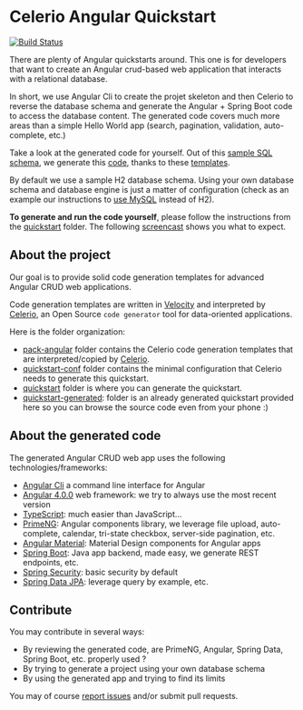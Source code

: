 # Celerio Angular Quickstart

[![Build Status](https://travis-ci.org/jaxio/celerio-angular-quickstart.svg?branch=master)](https://travis-ci.org/jaxio/celerio-angular-quickstart)

There are plenty of Angular quickstarts around. This one is for developers that want to create an Angular
crud-based web application that interacts with a relational database.

In short, we use Angular Cli to create the projet skeleton and then Celerio to reverse the database schema 
and generate the Angular + Spring Boot code to access the database content. The generated code covers much
more areas than a simple Hello World app (search, pagination, validation, auto-complete, etc.) 

Take a look at the generated code for yourself. Out of this 
[sample SQL schema](https://github.com/jaxio/celerio-angular-quickstart/blob/master/quickstart-conf/01-create.sql),
we generate this [code](https://github.com/jaxio/celerio-angular-quickstart/tree/master/quickstart-generated), 
thanks to these [templates](https://github.com/jaxio/celerio-angular-quickstart/tree/master/pack-angular/celerio/pack-angular).

By default we use a sample H2 database schema. Using your own database schema and database engine 
is just a matter of configuration (check as an example our instructions to [use MySQL][] instead of H2).

**To generate and run the code yourself**, please follow the instructions from
the [quickstart][] folder. The following [screencast](https://www.youtube.com/watch?v=MBrgeykyTGs) shows you what to expect.

## About the project

Our goal is to provide solid code generation templates for advanced Angular CRUD web applications.

Code generation templates are written in [Velocity][] and interpreted by [Celerio][], an Open Source `code generator`
tool for data-oriented applications.

Here is the folder organization:

* [pack-angular](https://github.com/jaxio/celerio-angular-quickstart/blob/master/pack-angular) folder contains the Celerio code generation templates that are interpreted/copied by [Celerio][]. 
* [quickstart-conf](https://github.com/jaxio/celerio-angular-quickstart/blob/master/quickstart-conf) folder contains the minimal configuration that Celerio needs to generate this quickstart.
* [quickstart](https://github.com/jaxio/celerio-angular-quickstart/blob/master/quickstart) folder is where you can generate the quickstart.
* [quickstart-generated](https://github.com/jaxio/celerio-angular-quickstart/blob/master/quickstart-generated): folder is an already generated quickstart provided here so you can browse the source code even from your phone :)

## About the generated code

The generated Angular CRUD web app uses the following technologies/frameworks:

* [Angular Cli](http://cli.angular.io/) a command line interface for Angular
* [Angular 4.0.0](http://angular.io/) web framework: we try to always use the most recent version
* [TypeScript](https://www.typescriptlang.org/): much easier than JavaScript... 
* [PrimeNG](http://primefaces.org/primeng/): Angular components library, we leverage file upload, auto-complete, calendar, tri-state checkbox, server-side pagination, etc.
* [Angular Material](https://material.angular.io/): Material Design components for Angular apps
* [Spring Boot](http://projects.spring.io/spring-boot/): Java app backend, made easy, we generate REST endpoints, etc.
* [Spring Security](http://projects.spring.io/spring-security/): basic security by default
* [Spring Data JPA](http://projects.spring.io/spring-data-jpa/): leverage query by example, etc.


## Contribute

You may contribute in several ways:

* By reviewing the generated code, are PrimeNG, Angular, Spring Data, Spring Boot, etc.  properly used ?
* By trying to generate a project using your own database schema
* By using the generated app and trying to find its limits

You may of course [report issues](https://github.com/jaxio/celerio-angular-quickstart/issues) and/or submit pull requests.


[generated quickstart]: https://github.com/jaxio/celerio-angular-quickstart/blob/master/quickstart-generated
[quickstart]: https://github.com/jaxio/celerio-angular-quickstart/blob/master/quickstart
[AOT instructions]: https://github.com/jaxio/celerio-angular-quickstart/blob/master/quickstart/README-AOT.md
[use MySQL]: https://github.com/jaxio/celerio-angular-quickstart/blob/master/quickstart/README-MYSQL.md
[Celerio]: https://github.com/jaxio/celerio
[Velocity]: http://velocity.apache.org/
